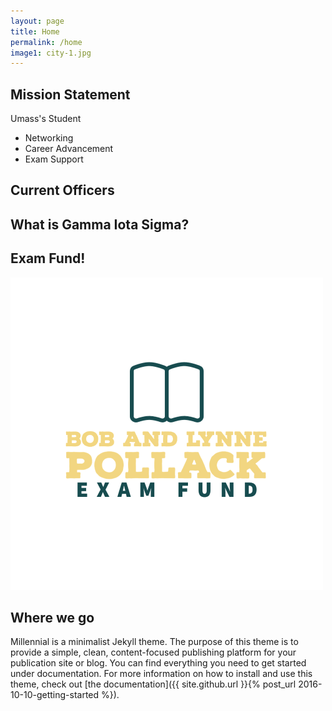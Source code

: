 ```yaml
---
layout: page
title: Home
permalink: /home
image1: city-1.jpg
---
```

## Mission Statement
Umass's Student 
- Networking
- Career Advancement
- Exam Support
<!-- link for "Join Us!" -->

## Current Officers
<!-- make page for current officers scrape linkedin and position -->

## What is Gamma Iota Sigma?

## Exam Fund!
![Look at the city!](/assets/img/BobLynnePollackLogo.png)

## Where we go
<!-- list a bunch of companies here where students have gone -->

Millennial is a minimalist Jekyll theme. The purpose of this theme is to provide a simple, clean, content-focused publishing platform for your publication site or blog. You can find everything you need to get started under documentation. For more information on how to install and use this theme, check out [the documentation]({{ site.github.url }}{% post_url 2016-10-10-getting-started %}).
